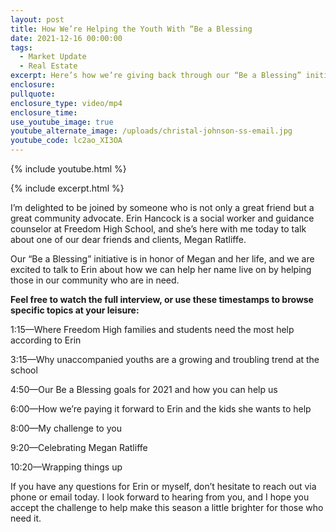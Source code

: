 ```yaml
---
layout: post
title: How We’re Helping the Youth With “Be a Blessing
date: 2021-12-16 00:00:00
tags:
  - Market Update
  - Real Estate
excerpt: Here’s how we’re giving back through our “Be a Blessing” initiative.
enclosure:
pullquote:
enclosure_type: video/mp4
enclosure_time:
use_youtube_image: true
youtube_alternate_image: /uploads/christal-johnson-ss-email.jpg
youtube_code: lc2ao_XI3OA
---
```

{% include youtube.html %}

{% include excerpt.html %}

I’m delighted to be joined by someone who is not only a great friend but a great community advocate. Erin Hancock is a social worker and guidance counselor at Freedom High School, and she’s here with me today to talk about one of our dear friends and clients, Megan Ratliffe.&nbsp;

Our “Be a Blessing” initiative is in honor of Megan and her life, and we are excited to talk to Erin about how we can help her name live on by helping those in our community who are in need.

**Feel free to watch the full interview, or use these timestamps to browse specific topics at your leisure:**

1:15—Where Freedom High families and students need the most help according to Erin

3:15—Why unaccompanied youths are a growing and troubling trend at the school

4:50—Our Be a Blessing goals for 2021 and how you can help us

6:00—How we’re paying it forward to Erin and the kids she wants to help

8:00—My challenge to you

9:20—Celebrating Megan Ratliffe

10:20—Wrapping things up

If you have any questions for Erin or myself, don’t hesitate to reach out via phone or email today. I look forward to hearing from you, and I hope you accept the challenge to help make this season a little brighter for those who need it.
